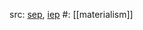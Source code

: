 src: [sep](https://plato.stanford.edu/entries/mind-identity/), [iep](https://iep.utm.edu/identity/)
#: [[materialism]]

